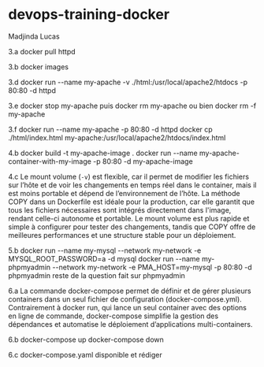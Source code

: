 # devops-training-docker

Madjinda Lucas

3.a docker pull httpd

3.b docker images

3.d docker run --name my-apache -v ./html:/usr/local/apache2/htdocs -p 80:80 -d httpd

3.e docker stop my-apache puis docker rm my-apache ou bien docker rm -f my-apache

3.f docker run --name my-apache -p 80:80 -d httpd
docker cp ./html/index.html my-apache:/usr/local/apache2/htdocs/index.html

4.b docker build -t my-apache-image .
docker run --name my-apache-container-with-my-image -p 80:80 -d my-apache-image

4.c
Le mount volume (`-v`) est flexible, car il permet de modifier les fichiers sur l’hôte et de voir les changements en temps réel dans le container, mais il est moins portable et dépend de l’environnement de l’hôte. La méthode COPY dans un Dockerfile est idéale pour la production, car elle garantit que tous les fichiers nécessaires sont intégrés directement dans l'image, rendant celle-ci autonome et portable. Le mount volume est plus rapide et simple à configurer pour tester des changements, tandis que COPY offre de meilleures performances et une structure stable pour un déploiement.

5.b
docker run --name my-mysql --network my-network -e MYSQL_ROOT_PASSWORD=a -d mysql
docker run --name my-phpmyadmin --network my-network -e PMA_HOST=my-mysql -p 80:80 -d phpmyadmin
reste de la question fait sur phpmyadmin

6.a
La commande docker-compose permet de définir et de gérer plusieurs containers dans un seul fichier de configuration (docker-compose.yml). Contrairement à docker run, qui lance un seul container avec des options en ligne de commande, docker-compose simplifie la gestion des dépendances et automatise le déploiement d’applications multi-containers.

6.b
docker-compose up
docker-compose down

6.c docker-compose.yaml disponible et rédiger
